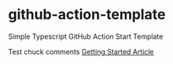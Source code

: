 # github-action-template
Simple Typescript GitHub Action Start Template

Test chuck comments
[Getting Started Article](https://notiz.dev/blog/build-and-publish-your-first-github-action)

